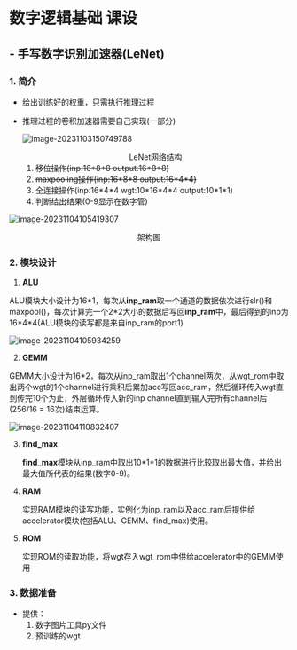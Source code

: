 # 数字逻辑基础 课设

## - 手写数字识别加速器(LeNet)

### 1. 简介

- 给出训练好的权重，只需执行推理过程

- 推理过程的卷积加速器需要自己实现(一部分)

  ![image-20231103150749788](/home/ytq/.config/Typora/typora-user-images/image-20231103150749788.png)

  <center>LeNet网络结构</center>

  1. ~~移位操作(inp:16\*8\*8	output:16\*8\*8)~~
  2. ~~maxpooling操作(inp:16\*8\*8	output:16\*4\*4)~~
  1. 全连接操作(inp:16\*4\*4    wgt:10\*16\*4\*4	output:10\*1\*1)
  1. 判断给出结果(0-9显示在数字管)



![image-20231104105419307](/home/ytq/.config/Typora/typora-user-images/image-20231104105419307.png)

<center>架构图</center>

### 2. 模块设计

1. **ALU**

​	ALU模块大小设计为16*1，每次从**inp_ram**取一个通道的数据依次进行slr()和maxpool()，每次计算完一个2\*2大小的数据后写回**inp_ram**中，最后得到的inp为16\*4\*4(ALU模块的读写都是来自inp_ram的port1)

![image-20231104105934259](/home/ytq/.config/Typora/typora-user-images/image-20231104105934259.png)

2. **GEMM**

​	GEMM大小设计为16\*2，每次从inp_ram取出1个channel两次，从wgt_rom中取出两个wgt的1个channel进行乘积后累加acc写回acc_ram，然后循环传入wgt直到传完10个为止，外层循环传入新的inp channel直到输入完所有channel后(256/16 = 16次)结束运算。

![image-20231104110832407](/home/ytq/.config/Typora/typora-user-images/image-20231104110832407.png)

3. **find_max**

   **find_max**模块从inp_ram中取出10\*1\*1的数据进行比较取出最大值，并给出最大值所代表的结果(数字0-9)。

4. **RAM**

   实现RAM模块的读写功能，实例化为inp_ram以及acc_ram后提供给accelerator模块(包括ALU、GEMM、find_max)使用。

5. **ROM**

   实现ROM的读取功能，将wgt存入wgt_rom中供给accelerator中的GEMM使用



### 3. 数据准备

- 提供：
  1. 数字图片工具py文件
  3. 预训练的wgt

